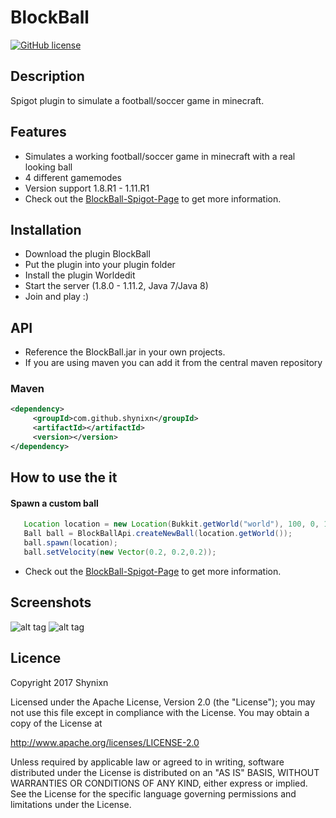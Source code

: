 # BlockBall
[![GitHub license](http://img.shields.io/badge/license-MIT-blue.svg)](https://raw.githubusercontent.com/Shynixn/BlockBall/master/LICENSE)

## Description

Spigot plugin to simulate a football/soccer game in minecraft.

## Features

* Simulates a working football/soccer game in minecraft with a real looking ball
* 4 different gamemodes
* Version support 1.8.R1 - 1.11.R1
* Check out the [BlockBall-Spigot-Page](https://www.spigotmc.org/resources/blockball-minigame-bungeecord-soccer-football-1-8-1-9-1-10-1-11.15320/) to get more information. 

## Installation

* Download the plugin BlockBall
* Put the plugin into your plugin folder
* Install the plugin Worldedit
* Start the server (1.8.0 - 1.11.2, Java 7/Java 8)
* Join and play :)

## API

* Reference the BlockBall.jar in your own projects.
* If you are using maven you can add it from the central maven repository

### Maven

```xml
<dependency>
     <groupId>com.github.shynixn</groupId>
     <artifactId></artifactId>
     <version></version>
</dependency>
```

## How to use the it

#### Spawn a custom ball

```java
   Location location = new Location(Bukkit.getWorld("world"), 100, 0, 100);
   Ball ball = BlockBallApi.createNewBall(location.getWorld());
   ball.spawn(location);
   ball.setVelocity(new Vector(0.2, 0.2,0.2));
```

* Check out the [BlockBall-Spigot-Page](https://www.spigotmc.org/resources/blockball-minigame-bungeecord-soccer-football-1-8-1-9-1-10-1-11.15320/) to get more information. 

## Screenshots

![alt tag](http://www.mediafire.com/convkey/8782/9kjiwk2sisw5hk6zg.jpg)
![alt tag](http://www.mediafire.com/convkey/a253/ur76bhb6doccomvzg.jpg)

## Licence

Copyright 2017 Shynixn

Licensed under the Apache License, Version 2.0 (the "License");
you may not use this file except in compliance with the License.
You may obtain a copy of the License at

   http://www.apache.org/licenses/LICENSE-2.0

Unless required by applicable law or agreed to in writing, software
distributed under the License is distributed on an "AS IS" BASIS,
WITHOUT WARRANTIES OR CONDITIONS OF ANY KIND, either express or implied.
See the License for the specific language governing permissions and
limitations under the License.
